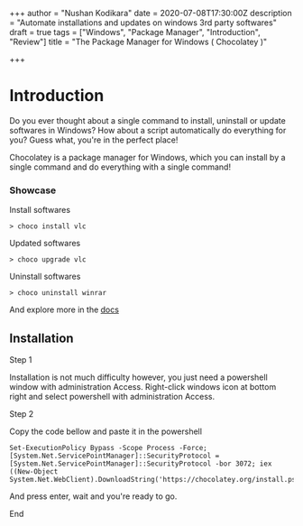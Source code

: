 +++
author = "Nushan Kodikara"
date = 2020-07-08T17:30:00Z
description = "Automate installations and updates on windows 3rd party softwares"
draft = true
tags = ["Windows", "Package Manager", "Introduction", "Review"]
title = "The Package Manager for Windows ( Chocolatey )"

+++
# Introduction

Do you ever thought about a single command to install, uninstall or update softwares in Windows? How about a script automatically do everything for you? Guess what, you're in the perfect place!

Chocolatey is a package manager for Windows, which you can install by a single command and do everything with a single command!

### Showcase

Install softwares

    > choco install vlc

Updated softwares

    > choco upgrade vlc

Uninstall softwares

    > choco uninstall winrar

And explore more in the [docs](https://chocolatey.org/docs "Chocolatey Docs")

## Installation

Step 1

Installation is not much difficulty however, you just need a powershell window with administration Access. Right-click windows icon at bottom right and select powershell with administration Access.

Step 2

Copy the code bellow and paste it in the powershell

    Set-ExecutionPolicy Bypass -Scope Process -Force; [System.Net.ServicePointManager]::SecurityProtocol = [System.Net.ServicePointManager]::SecurityProtocol -bor 3072; iex ((New-Object System.Net.WebClient).DownloadString('https://chocolatey.org/install.ps1'))

And press enter, wait and you're ready to go.

End